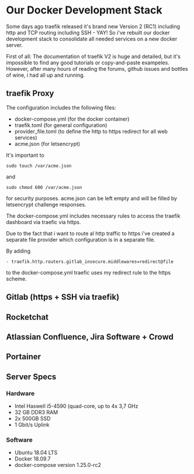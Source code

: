 # Our Docker Development Stack

Some days ago traefik released it's brand new Version 2 (RC1) including http and TCP routing including SSH - YAY! So i've rebuilt our docker development stack to consolidate all needed services on a new docker server.

First of all: The documentation of traefik V2 is huge and detailed, but it's  impossible to find any good tutorials or copy-and-paste exampeles. However, after many hours of reading the forums, github issues and bottles of wine, i had all up and running.

## traefik Proxy

The configuration includes the following files:
* docker-compose.yml (for the docker container)
* traefik.toml (for general configuration)
* provider_file.toml (to define the http to https redirect for all web services)
* acme.json (for letsencrypt)

It's important to 

`sudo touch /var/acme.json`

and

`sudo chmod 600 /var/acme.json`

for security purposes. acme.json can be left empty and will be filled by letsencrypt challenge responses.

The docker-compose.yml includes necessary rules to access the traefik dashboard via traefic via https.

Due to the fact that i want to route al http traffic to https i've created a separate file provider which configuration is in a separate file.

By adding

`- traefik.http.routers.gitlab_insecure.middlewares=redirect@file`

to the docker-compose.yml traefic uses my redirect rule to the https scheme.

## Gitlab (https + SSH via traefik)

## Rocketchat

## Atlassian Confluence, Jira Software + Crowd

## Portainer

## Server Specs
### Hardware
* Intel Haswell i5-4590 (quad-core, up to 4x 3,7 GHz
* 32 GB DDR3 RAM
* 2x 500GB SSD
* 1 Gbit/s Uplink
### Software 
* Ubuntu 18.04 LTS
* Docker 18.09.7
* docker-compose version 1.25.0-rc2
